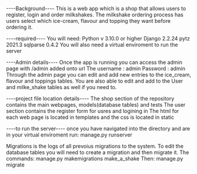 ----Background----
This is a web app which is a shop that allows users to register, login and order milkshakes.
The milkshake ordering process has users select which ice-cream, flavour and topping they want before ordering it.


----required----
You will need:
Python v 3.10.0 or higher
Django 2.2.24
pytz 2021.3
sqlparse 0.4.2
You will also need a virtual enviroment to run the server


----Admin details----
Once the app is running you can access the admin page with /admin added onto url
The username : admin 
Password : admin
Through the admin page you can edit and add new entries to the ice_cream, flavour and toppings tables.
You are also able to edit and add to the User and milke_shake tables as well if you need to.


----project file location details----
The shop section of the repository contains the main webpages, models(database tables) and tests
The user section contains the register form for usres and logining in
The html for each web page is located in templates and the css is located in static


----to run the server----
once you have navigated into the directory and are in your virtual enviroment run:
manage.py runserver


Migrations is the logs of all prevoius migrations to the system. To edit the database tables you will need to create a migration and then migrate it.
The commands:
manage.py makemigrations make_a_shake
Then:
manage.py migrate



